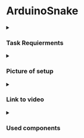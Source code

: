 # ArduinoSnake

<details>
  <summary><h3>Task Requierments</h3></summary>

<br>
Create a game using an arduino uno and a led matrix.
</details>

<details>
  <summary><h3>Picture of setup</h3></summary>

<br>
![image](https://user-images.githubusercontent.com/79272874/208808307-28a111dc-6e11-4cb5-a107-8f146e354681.png)
</details>

<details>
  <summary><h3>Link to video</h3></summary>

<br>
https://youtu.be/vxdWly416IU
</details>

<details>
  <summary><h3>Used components</h3></summary>

<br>
<ul>
<li>Arduino Uno
<li>8 LED matrix
<li>MAX7219 LED Driver
<li>16 x 2 LCD display
<li>Passive buzzer
<li>Joystick
<li>Potentiometer
<li>2 Breadboards
</ul>
</details>

